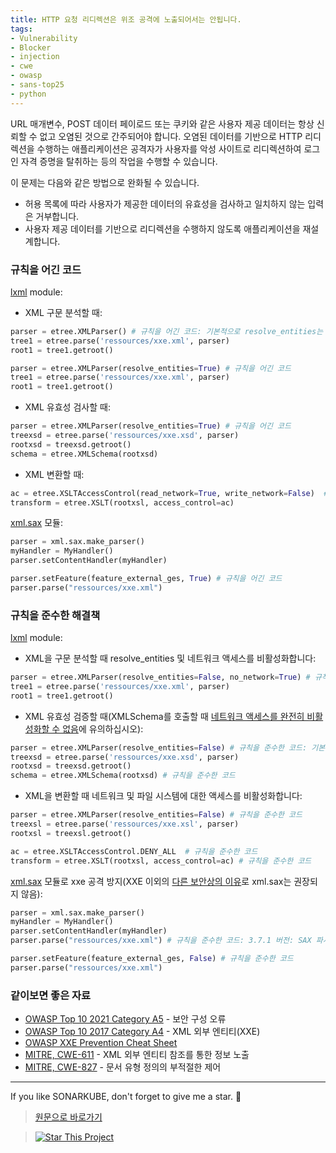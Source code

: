 ```yaml
---
title: HTTP 요청 리디렉션은 위조 공격에 노출되어서는 안됩니다.
tags:
- Vulnerability
- Blocker
- injection
- cwe
- owasp
- sans-top25
- python
---
```


URL 매개변수, POST 데이터 페이로드 또는 쿠키와 같은 사용자 제공 데이터는 항상 신뢰할 수 없고 오염된 것으로 간주되어야 합니다.
 오염된 데이터를 기반으로 HTTP 리디렉션을 수행하는 애플리케이션은 공격자가 사용자를 악성 사이트로 리디렉션하여 로그인 자격 증명을 탈취하는 등의 작업을 수행할 수 있습니다.


이 문제는 다음와 같은 방법으로 완화될 수 있습니다.

- 허용 목록에 따라 사용자가 제공한 데이터의 유효성을 검사하고 일치하지 않는 입력은 거부합니다.
- 사용자 제공 데이터를 기반으로 리디렉션을 수행하지 않도록 애플리케이션을 재설계합니다.


### 규칙을 어긴 코드
[lxml](https://lxml.de/) module:
- XML 구문 분석할 때:
```python
parser = etree.XMLParser() # 규칙을 어긴 코드: 기본적으로 resolve_entities는 true로 설정됩니다
tree1 = etree.parse('ressources/xxe.xml', parser)
root1 = tree1.getroot()

parser = etree.XMLParser(resolve_entities=True) # 규칙을 어긴 코드
tree1 = etree.parse('ressources/xxe.xml', parser)
root1 = tree1.getroot()
```
- XML 유효성 검사할 때:
```python
parser = etree.XMLParser(resolve_entities=True) # 규칙을 어긴 코드
treexsd = etree.parse('ressources/xxe.xsd', parser)
rootxsd = treexsd.getroot()
schema = etree.XMLSchema(rootxsd)
```
- XML 변환할 때:
```python
ac = etree.XSLTAccessControl(read_network=True, write_network=False)  # 규칙을 어긴 코드, read_network가 true로 설정됨/네트워크 액세스가 승인됨
transform = etree.XSLT(rootxsl, access_control=ac)
```
[xml.sax](https://docs.python.org/3/library/xml.sax.html) 모듈:
```python
parser = xml.sax.make_parser()
myHandler = MyHandler()
parser.setContentHandler(myHandler)

parser.setFeature(feature_external_ges, True) # 규칙을 어긴 코드
parser.parse("ressources/xxe.xml")
```

### 규칙을 준수한 해결책
[lxml](https://lxml.de/) module:
- XML을 구문 분석할 때 resolve_entities 및 네트워크 액세스를 비활성화합니다:
```python
parser = etree.XMLParser(resolve_entities=False, no_network=True) # 규칙을 준수한 코드
tree1 = etree.parse('ressources/xxe.xml', parser)
root1 = tree1.getroot()
```
- XML 유효성 검증할 때(XMLSchema를 호출할 때 [네트워크 액세스를 완전히 비활성화할 수 없음](https://bugs.launchpad.net/lxml/+bug/1234114)에 유의하십시오):
```python
parser = etree.XMLParser(resolve_entities=False) # 규칙을 준수한 코드: 기본적으로 no_network는 true로 설정됩니다
treexsd = etree.parse('ressources/xxe.xsd', parser)
rootxsd = treexsd.getroot()
schema = etree.XMLSchema(rootxsd) # 규칙을 준수한 코드
```
- XML을 변환할 때 네트워크 및 파일 시스템에 대한 액세스를 비활성화합니다:
```python
parser = etree.XMLParser(resolve_entities=False) # 규칙을 준수한 코드
treexsl = etree.parse('ressources/xxe.xsl', parser)
rootxsl = treexsl.getroot()

ac = etree.XSLTAccessControl.DENY_ALL  # 규칙을 준수한 코드
transform = etree.XSLT(rootxsl, access_control=ac) # 규칙을 준수한 코드
```
[xml.sax](https://docs.python.org/3/library/xml.sax.html) 모듈로 xxe 공격 방지(XXE 이외의 [다른 보안상의 이유](https://docs.python.org/3/library/xml.html#xml-vulnerabilities)로 xml.sax는 권장되지 않음):
```python
parser = xml.sax.make_parser()
myHandler = MyHandler()
parser.setContentHandler(myHandler)
parser.parse("ressources/xxe.xml") # 규칙을 준수한 코드: 3.7.1 버전: SAX 파서는 더 이상 기본적으로 일반 외부 엔터티를 처리하지 않습니다

parser.setFeature(feature_external_ges, False) # 규칙을 준수한 코드
parser.parse("ressources/xxe.xml")
```


### 같이보면 좋은 자료
- [OWASP Top 10 2021 Category A5](https://owasp.org/Top10/A05_2021-Security_Misconfiguration/) - 보안 구성 오류
- [OWASP Top 10 2017 Category A4](https://owasp.org/www-project-top-ten/2017/A4_2017-XML_External_Entities_(XXE)) - XML 외부 엔티티(XXE)
- [OWASP XXE Prevention Cheat Sheet](https://cheatsheetseries.owasp.org/cheatsheets/XML_External_Entity_Prevention_Cheat_Sheet.html)
- [MITRE, CWE-611](https://cwe.mitre.org/data/definitions/611) - XML 외부 엔티티 참조를 통한 정보 노출
- [MITRE, CWE-827](https://cwe.mitre.org/data/definitions/827) - 문서 유형 정의의 부적절한 제어
---


If you like SONARKUBE, don't forget to give me a star. :star2:

> [원문으로 바로가기](https://rules.sonarsource.com/python/type/Vulnerability/RSPEC-2755)

> [![Star This Project](https://img.shields.io/github/stars/kantabile/sonarkube.svg?label=Stars&style=social)](https://github.com/kantabile/sonarkube)